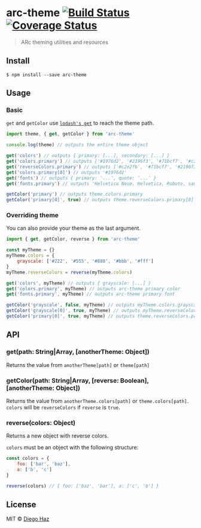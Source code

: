 # arc-theme [![Build Status](https://travis-ci.org/diegohaz/arc-theme.svg?branch=master)](https://travis-ci.org/diegohaz/arc-theme) [![Coverage Status](https://coveralls.io/repos/github/diegohaz/arc-theme/badge.svg?branch=master)](https://coveralls.io/github/diegohaz/arc-theme?branch=master)

> ARc theming utilities and resources


## Install

```
$ npm install --save arc-theme
```


## Usage

### Basic

`get` and `getColor` use [`lodash's get`](https://lodash.com/docs/4.17.4#get) to reach the theme path.

```js
import theme, { get, getColor } from 'arc-theme'

console.log(theme) // outputs the entire theme object

get('colors') // outputs { primary: [...], secondary: [...] }
get('colors.primary') // outputs ['#1976d2', '#2196f3', '#71bcf7', '#c2e2fb']
get('reverseColors.primary') // outputs ['#c2e2fb', '#71bcf7', '#2196f3', '#1976d2']
get('colors.primary[0]') // outputs '#1976d2'
get('fonts') // outputs { primary: '...', quote: '...' }
get('fonts.primary') // outputs 'Helvetica Neue, Helvetica, Roboto, sans-serif'

getColor('primary') // outputs theme.colors.primary
getColor('primary[0]', true) // outputs theme.reverseColors.primary[0]
```

### Overriding theme

You can also provide your theme as the last argument.

```js
import { get, getColor, reverse } from 'arc-theme'

const myTheme = {}
myTheme.colors = {
	grayscale: ['#222', '#555', '#888', '#bbb', '#fff']
}
myTheme.reverseColors = reverse(myTheme.colors)

get('colors', myTheme) // outputs { grayscale: [...] }
get('colors.primary', myTheme) // outputs arc-theme primary color
get('fonts.primary', myTheme) // outputs arc-theme primary font

getColor('grayscale', false, myTheme) // outputs myTheme.colors.grayscale
getColor('grayscale[0]', true, myTheme) // outputs myTheme.reverseColors.grayscale[0]
getColor('primary[0]', true, myTheme) // outputs theme.reverseColors.primary[0]
```


## API

### get(path: String|Array, [anotherTheme: Object])

Returns the value from `anotherTheme[path]` or `theme[path]`

### getColor(path: String|Array, [reverse: Boolean], [anotherTheme: Object])

Returns the value from `anotherTheme.colors[path]` or `theme.colors[path]`. `colors` will be `reverseColors` if `reverse` is `true`.

### reverse(colors: Object)

Returns a new object with reverse colors.

`colors` must be an object with the following structure:
```js
const colors = {
	foo: ['bar', 'baz'],
	a: ['b', 'c']
}

reverse(colors) // { foo: ['baz', 'bar'], a: ['c', 'b'] }
```


## License

MIT © [Diego Haz](https://github.com/diegohaz)
